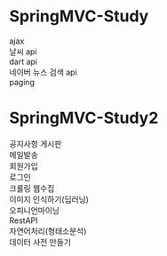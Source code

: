 # SpringMVC-Study

ajax <br/>
날씨 api <br/>
dart api<br/>
네이버 뉴스 검색 api<br/>
paging <br/>

# SpringMVC-Study2

공지사항 게시판 <br/>
메일발송 <br/>
회원가입 <br/>
로그인 <br/>
크롤링 웹수집 <br/>
이미지 인식하기(딥러닝) <br/>
오피니언마이닝 <br/>
RestAPI<br/>
자연어처리(형태소분석)<br/>
데이터 사전 만들기 <br/>
